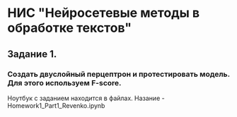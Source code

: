 # НИС "Нейросетевые методы в обработке текстов"

## Задание 1. 
### Создать двуслойный перцептрон и протестировать модель. Для этого используем F-score. 
Ноутбук с заданием находится в файлах. Назание - Homework1_Part1_Revenko.ipynb
